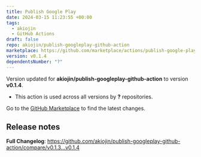 ```yaml
---
title: Publish Google Play
date: 2024-03-15 11:23:55 +00:00
tags:
  - akiojin
  - GitHub Actions
draft: false
repo: akiojin/publish-googleplay-github-action
marketplace: https://github.com/marketplace/actions/publish-google-play
version: v0.1.4
dependentsNumber: "?"
---
```



Version updated for **akiojin/publish-googleplay-github-action** to version **v0.1.4**.
- This action is used across all versions by **?** repositories.

Go to the [GitHub Marketplace](https://github.com/marketplace/actions/publish-google-play) to find the latest changes.

## Release notes

**Full Changelog**: https://github.com/akiojin/publish-googleplay-github-action/compare/v0.1.3...v0.1.4
